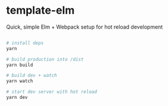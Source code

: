 # template-elm

Quick, simple Elm + Webpack setup for hot reload development

```bash

# install deps
yarn

# build production into /dist
yarn build

# build dev + watch
yarn watch

# start dev server with hot reload
yarn dev
```
